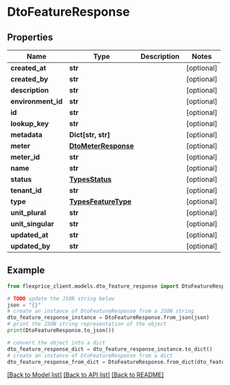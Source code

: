 # DtoFeatureResponse


## Properties

Name | Type | Description | Notes
------------ | ------------- | ------------- | -------------
**created_at** | **str** |  | [optional] 
**created_by** | **str** |  | [optional] 
**description** | **str** |  | [optional] 
**environment_id** | **str** |  | [optional] 
**id** | **str** |  | [optional] 
**lookup_key** | **str** |  | [optional] 
**metadata** | **Dict[str, str]** |  | [optional] 
**meter** | [**DtoMeterResponse**](DtoMeterResponse.md) |  | [optional] 
**meter_id** | **str** |  | [optional] 
**name** | **str** |  | [optional] 
**status** | [**TypesStatus**](TypesStatus.md) |  | [optional] 
**tenant_id** | **str** |  | [optional] 
**type** | [**TypesFeatureType**](TypesFeatureType.md) |  | [optional] 
**unit_plural** | **str** |  | [optional] 
**unit_singular** | **str** |  | [optional] 
**updated_at** | **str** |  | [optional] 
**updated_by** | **str** |  | [optional] 

## Example

```python
from flexprice_client.models.dto_feature_response import DtoFeatureResponse

# TODO update the JSON string below
json = "{}"
# create an instance of DtoFeatureResponse from a JSON string
dto_feature_response_instance = DtoFeatureResponse.from_json(json)
# print the JSON string representation of the object
print(DtoFeatureResponse.to_json())

# convert the object into a dict
dto_feature_response_dict = dto_feature_response_instance.to_dict()
# create an instance of DtoFeatureResponse from a dict
dto_feature_response_from_dict = DtoFeatureResponse.from_dict(dto_feature_response_dict)
```
[[Back to Model list]](../README.md#documentation-for-models) [[Back to API list]](../README.md#documentation-for-api-endpoints) [[Back to README]](../README.md)


